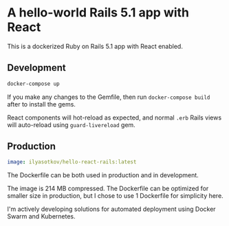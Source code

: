 # A hello-world Rails 5.1 app with React

This is a dockerized Ruby on Rails 5.1 app with React enabled.

## Development

```sh
docker-compose up
```

If you make any changes to the Gemfile, then run `docker-compose build` after to install the gems.

React components will hot-reload as expected, and normal `.erb` Rails views will auto-reload using `guard-livereload` gem.

## Production

```yaml
image: ilyasotkov/hello-react-rails:latest
```

The Dockerfile can be both used in production and in development.

The image is 214 MB compressed. The Dockerfile can be optimized for smaller size in production, but I chose to use 1 Dockerfile for simplicity here.

I'm actively developing solutions for automated deployment using Docker Swarm and Kubernetes.
